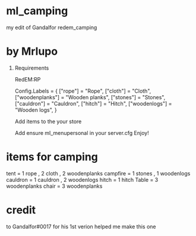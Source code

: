 # ml_camping
my edit of Gandalfor redem_camping
 
# by Mrlupo

1. Requirements 

    RedEM:RP
    
	 Config.Labels = {
	["rope"] = "Rope",
	["cloth"] = "Cloth",
	["woodenplanks"] = "Wooden planks",
	["stones"] = "Stones",
	["cauldron"] = "Cauldron",
	["hitch"] = "Hitch",
	["woodenlogs"] = "Wooden logs",
	}
	
	Add items to the your store
	
    Add ensure ml_menupersonal in your server.cfg
    Enjoy!
 
# items for camping

tent = 1 rope , 2 cloth , 2 woodenplanks
campfire = 1 stones , 1 woodenlogs
cauldron = 1 cauldron , 2 woodenlogs
hitch = 1 hitch
Table = 3 woodenplanks
chair = 3 woodenplanks

# credit 

to Gandalfor#0017 for his 1st verion helped me make this one
